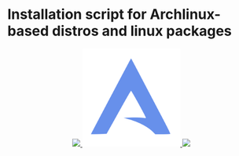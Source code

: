 # Installation script for Archlinux-based distros and linux packages 
<div align="center">
  <a href="https://github.com/diegodila">
  <img height="180em" src="https://raw.githubusercontent.com/archlinux/svntogit-packages/5efa91285c851787ed4086116fa2da8dea254429/archlinux-menus/trunk/arch-logo.svg"/>
  <img height="200em" src="https://raw.githubusercontent.com/arcolinux/arcolinux-logo/master/etc/skel/.config/arcolinux-logo/arcolinux.svg"/>
  <img height="180em" src="https://raw.githubusercontent.com/manjaro/artwork-logo/master/logo.svg"/>
</div>

